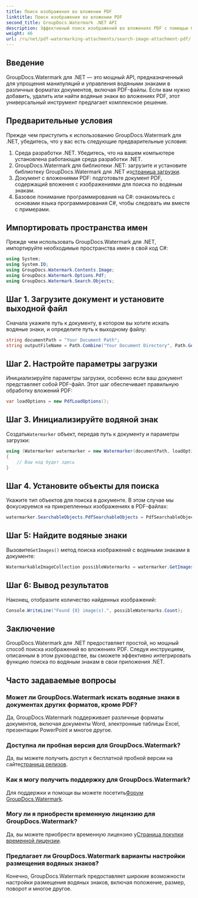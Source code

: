 ```yaml
---
title: Поиск изображения во вложении PDF
linktitle: Поиск изображения во вложении PDF
second_title: GroupDocs.Watermark .NET API
description: Эффективный поиск изображений во вложениях PDF с помощью GroupDocs.Watermark для .NET. Упростите процесс управления водяными знаками без особых усилий.
weight: 46
url: /ru/net/pdf-watermarking-attachments/search-image-attachment-pdf/
---
```

## Введение
GroupDocs.Watermark для .NET — это мощный API, предназначенный для упрощения манипуляций и управления водяными знаками в различных форматах документов, включая PDF-файлы. Если вам нужно добавить, удалить или найти водяные знаки во вложениях PDF, этот универсальный инструмент предлагает комплексное решение.
## Предварительные условия
Прежде чем приступить к использованию GroupDocs.Watermark для .NET, убедитесь, что у вас есть следующие предварительные условия:
1. Среда разработки .NET. Убедитесь, что на вашем компьютере установлена работающая среда разработки .NET.
2.  GroupDocs.Watermark для библиотеки .NET: загрузите и установите библиотеку GroupDocs.Watermark для .NET из[страница загрузки](https://releases.groupdocs.com/Watermark/net/).
3. Документ с вложениями PDF: подготовьте документ PDF, содержащий вложения с изображениями для поиска по водяным знакам.
4. Базовое понимание программирования на C#: ознакомьтесь с основами языка программирования C#, чтобы следовать им вместе с примерами.

## Импортировать пространства имен
Прежде чем использовать GroupDocs.Watermark для .NET, импортируйте необходимые пространства имен в свой код C#:
```csharp
using System;
using System.IO;
using GroupDocs.Watermark.Contents.Image;
using GroupDocs.Watermark.Options.Pdf;
using GroupDocs.Watermark.Search.Objects;
```
## Шаг 1. Загрузите документ и установите выходной файл
Сначала укажите путь к документу, в котором вы хотите искать водяные знаки, и определите путь к выходному файлу:
```csharp
string documentPath = "Your Document Path";
string outputFileName = Path.Combine("Your Document Directory", Path.GetFileName(documentPath));
```
## Шаг 2. Настройте параметры загрузки
Инициализируйте параметры загрузки, особенно если ваш документ представляет собой PDF-файл. Этот шаг обеспечивает правильную обработку вложений PDF:
```csharp
var loadOptions = new PdfLoadOptions();
```
## Шаг 3. Инициализируйте водяной знак
 Создать`Watermarker` объект, передав путь к документу и параметры загрузки:
```csharp
using (Watermarker watermarker = new Watermarker(documentPath, loadOptions))
{
    // Ваш код будет здесь
}
```
## Шаг 4. Установите объекты для поиска
Укажите тип объектов для поиска в документе. В этом случае мы фокусируемся на прикрепленных изображениях в PDF-файлах:
```csharp
watermarker.SearchableObjects.PdfSearchableObjects = PdfSearchableObjects.AttachedImages;
```
## Шаг 5: Найдите водяные знаки
 Вызовите`GetImages()` метод поиска изображений с водяными знаками в документе:
```csharp
WatermarkableImageCollection possibleWatermarks = watermarker.GetImages();
```
## Шаг 6: Вывод результатов
Наконец, отобразите количество найденных изображений:
```csharp
Console.WriteLine("Found {0} image(s).", possibleWatermarks.Count);
```

## Заключение
GroupDocs.Watermark для .NET предоставляет простой, но мощный способ поиска изображений во вложениях PDF. Следуя инструкциям, описанным в этом руководстве, вы сможете эффективно интегрировать функцию поиска по водяным знакам в свои приложения .NET.
## Часто задаваемые вопросы
### Может ли GroupDocs.Watermark искать водяные знаки в документах других форматов, кроме PDF?
Да, GroupDocs.Watermark поддерживает различные форматы документов, включая документы Word, электронные таблицы Excel, презентации PowerPoint и многое другое.
### Доступна ли пробная версия для GroupDocs.Watermark?
 Да, вы можете получить доступ к бесплатной пробной версии на сайте[страница релизов](https://releases.groupdocs.com/).
### Как я могу получить поддержку для GroupDocs.Watermark?
 Для поддержки и помощи вы можете посетить[Форум GroupDocs.Watermark](https://forum.groupdocs.com/c/watermark/19).
### Могу ли я приобрести временную лицензию для GroupDocs.Watermark?
 Да, вы можете приобрести временную лицензию у[Страница покупки временной лицензии](https://purchase.groupdocs.com/temporary-license/).
### Предлагает ли GroupDocs.Watermark варианты настройки размещения водяных знаков?
Конечно, GroupDocs.Watermark предоставляет широкие возможности настройки размещения водяных знаков, включая положение, размер, поворот и многое другое.